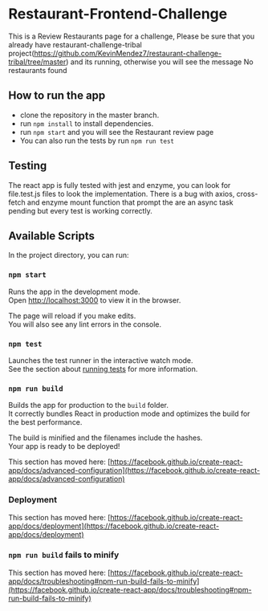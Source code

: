 # Restaurant-Frontend-Challenge

This is a Review Restaurants page for a challenge, Please be sure that you already have restaurant-challenge-tribal project(https://github.com/KevinMendez7/restaurant-challenge-tribal/tree/master) and its running, otherwise you will see the message No restaurants found

## How to run the app

- clone the repository in the master branch.
- run `npm install` to install dependencies.
- run `npm start` and you will see the Restaurant review page
- You can also run the tests by run `npm run test`

## Testing

The react app is fully tested with jest and enzyme, you can look for file.test.js files to look the implementation.
There is a bug with axios, cross-fetch and enzyme mount function that prompt the are an async task pending but every test is working correctly.

## Available Scripts

In the project directory, you can run:

### `npm start`

Runs the app in the development mode.\
Open [http://localhost:3000](http://localhost:3000) to view it in the browser.

The page will reload if you make edits.\
You will also see any lint errors in the console.

### `npm test`

Launches the test runner in the interactive watch mode.\
See the section about [running tests](https://facebook.github.io/create-react-app/docs/running-tests) for more information.

### `npm run build`

Builds the app for production to the `build` folder.\
It correctly bundles React in production mode and optimizes the build for the best performance.

The build is minified and the filenames include the hashes.\
Your app is ready to be deployed!

This section has moved here: [https://facebook.github.io/create-react-app/docs/advanced-configuration](https://facebook.github.io/create-react-app/docs/advanced-configuration)

### Deployment

This section has moved here: [https://facebook.github.io/create-react-app/docs/deployment](https://facebook.github.io/create-react-app/docs/deployment)

### `npm run build` fails to minify

This section has moved here: [https://facebook.github.io/create-react-app/docs/troubleshooting#npm-run-build-fails-to-minify](https://facebook.github.io/create-react-app/docs/troubleshooting#npm-run-build-fails-to-minify)
